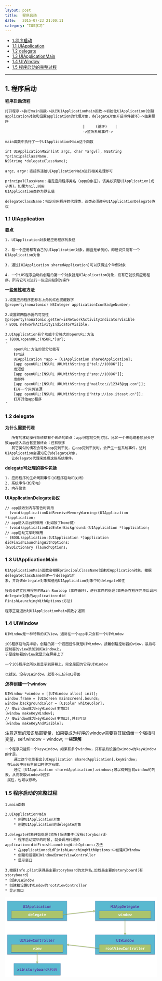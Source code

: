 ```yaml
---
layout: post
title:  程序启动
date:   2015-07-23 21:00:11
category: “IOS学习”
---
```


* [1.程序启动](#1) 
* [1.1 UIApplication](#1.1) 
* [1.2 delegate](#1.2) 
* [1.3 UIApplicationMain](#1.3)
* [1.4 UIWindow](#1.4) 
* [1.5 程序启动的完整过程](#1.5) 

---


<h2 id="1"> 1. 程序启动</h2> 

**程序启动流程**
	
	打开程序->执行main函数->执行UIApplicationMain函数->初始化UIApplication(创建application对象和设置application的代理对象，delegate对象开启事件循环)->结束程序
										|	  (循环)	  |
	 									->监听系统事件->
	
	main函数中执行了一个UIApplicationMain这个函数
	
	int UIApplicationMain(int argc, char *argv[], NSString *principalClassName, 
	NSString *delegateClassName);
	
	argc、argv：直接传递给UIApplicationMain进行相关处理即可
	
	principalClassName：指定应用程序类名（app的象征），该类必须是UIApplication(或子类)。如果为nil,则用
	UIApplication类作为默认值
	
	delegateClassName：指定应用程序的代理类，该类必须遵守UIApplicationDelegate协议
 
	
<h3 id="1.1"> 1.1 UIApplication</h3> 
 
**要点**

	1. UIApplication对象是应用程序的象征
	
	2. 每一个应用都有自己的UIApplication对象，而且是单例的，即是说只能有一个UIApplication对象
	
	3. 通过[UIApplication sharedApplication]可以获得这个单例对象
	
	4. 一个iOS程序启动后创建的第一个对象就是UIApplication对象，没有它就没有应用程序，所有它可以进行一些应用级别的操作
	
**一些属性和方法**
	
	1.设置应用程序图标右上角的红色提醒数字 
	@property(nonatomic) NSInteger applicationIconBadgeNumber;
	
	2.设置联网指示器的可见性	@property(nonatomic,getter=isNetworkActivityIndicatorVisible
	) BOOL networkActivityIndicatorVisible;
	
	3.UIApplication有个功能十分强大的openURL:方法
	- (BOOL)openURL:(NSURL*)url;
	‘
		openURL:方法的部分功能有
		打电话
		UIApplication *app = [UIApplication sharedApplication];
		[app openURL:[NSURL URLWithString:@"tel://10086"]];
		发短信
		[app openURL:[NSURL URLWithString:@"sms://10086"]];
		发邮件
		[app openURL:[NSURL URLWithString:@"mailto://12345@qq.com"]];
		打开一个网页资源
		[app openURL:[NSURL URLWithString:@"http://ios.itcast.cn"]];
		打开其他app程序
	’



<h3 id="1.2"> 1.2 delegate</h3> 

**为什么需要代理**

	   所有的移动操作系统都有个致命的缺点：app很容易受到打扰。比如一个来电或者锁屏会导致app进入后台甚至被终止：还有很多
	   其它类似的情况会导致app受到干扰，在app受到干扰时，会产生一些系统事件，这时UIApplication会通知它的delegate对象，
	   让delegate代理来处理这些系统事件。
	   
**delegate可处理的事件包括**

	1. 应用程序的生命周期事件(如程序启动和关闭)
	2. 系统事件(如来电)
	3. 内存警告

**UIApplicationDelegate协议**

	// app接收到内存警告时调用
	- (void)applicationDidReceiveMemoryWarning:(UIApplication *)application;
	// app进入后台时调用（比如按了home键）
	- (void)applicationDidEnterBackground:(UIApplication *)application;
	// app启动完毕时调用
	- (BOOL)application:(UIApplication *)application didFinishLaunchingWithOptions:
	(NSDictionary )launchOptions;



<h3 id="1.3"> 1.3 UIApplicationMain</h3> 

	UIApplicationMain函数会根据principalClassName创建UIApplication对象，根据delegateClassName创建一个delegat对
	象，并将该delegate对象赋值给UIApplication对象中的delegate属性
	
	接着会建立应用程序的Main Runloop（事件循环），进行事件的处理(首先会在程序完毕后调用delegate对象的application:did
	FinishLaunchingWithOptions:方法)
	
	程序正常退出时UIApplicationMain函数才返回


<h3 id="1.4"> 1.4 UIWindow</h3> 

	UIWindow是一种特殊的UIView，通常在一个app中只会有一个UIWindow
	
	iOS程序启动完毕后，创建的第一个视图控件就是UIWindow，接着创建控制器的view，最后将控制器的view添加到UIWindow上，
	于是控制器的view就显示在屏幕上了
	
	一个iOS程序之所以能显示到屏幕上，完全是因为它有UIWindow
	
	也就说，没有UIWindow，就看不见任何UI界面

 **怎样创建一个window**
 	
 	UIWindow *window = [[UIWindow alloc] init];
 	window.frame = [UIScreen mainScreen].bounds;
 	window.backgroundColor = [UIColor whiteColor];
 	// 使window成为keyWindow(主窗口)
 	[window makeKeyWindow];
 	// 使window成为keyWindow(主窗口),并且可见
 	[window makeKeyAndVisible];
 注意这里的知识局部变量，如果要成为程序的window需要将其赋值给一个强指引变量，self.window = window;
 **一些理解**
 	
 	一个程序只能有一个keywindow，如果有多个window，只有最后设置的window为keyWindow的才是。
        通过这个也能看出[UIApplication sharedApplication].keyWindow;
     在ios6中只有主窗口控件才有效。
        通过 [UIApplication sharedApplication].windows;可以得到当前window的列表，从而获取window中控件
     属性，也可以修改。
 
<h3 id="1.5"> 1.5 程序启动的完整过程</h3> 

	1.main函数
	
	2.UIApplicationMain
		* 创建UIApplication对象
		* 创建UIApplication的delegate对象
	
	3.delegate对象开始处理(监听)系统事件(没有storyboard)
		* 程序启动完毕的时候, 就会调用代理的application:didFinishLaunchingWithOptions:方法
		* 在application:didFinishLaunchingWithOptions:中创建UIWindow
		* 创建和设置UIWindow的rootViewController
		* 显示窗口
	
	3.根据Info.plist获得最主要storyboard的文件名,加载最主要的storyboard(有storyboard)
	* 创建UIWindow
	* 创建和设置UIWindow的rootViewController
	* 显示窗口

![关系图](https://github.com/min0012/MIN_Blog/blob/gh-pages/_posts/%E5%9B%BE%E7%89%87/%E5%85%B3%E7%B3%BB%E5%9B%BE.png?raw=true)




